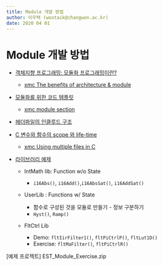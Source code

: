 ```yaml
---
title: Module 개발 방법
author: 이우택 (wootaik@changwon.ac.kr)  
date: 2020 04 01
---
```




# Module 개발 방법



* [객체지향 프로그래밍: 모듈화 프로그래밍이란?](./ModularProgramming.md)

    * [xmc The benefits of architecture & module](https://xmctutorial.readthedocs.io/ko/latest/ProgModuleMultipleFiles/index.html#the-benefits-of-architecture-module)

    

* [모듈화를 위한 코드 템플릿](./ModuleCodeTemplate.md)

    * [xmc module section](https://xmctutorial.readthedocs.io/ko/latest/ProgModuleMultipleFiles/index.html#module-section)

    

* [헤더파일의 인클루드 구조](./Includes.md)



* [C 변수와 함수의 scope 와 life-time](ScopeLifeTime.md)

    * [xmc Using multiple files in C](https://xmctutorial.readthedocs.io/ko/latest/ProgModuleMultipleFiles/index.html#using-multiple-files-in-cc)

    

* [라이브러리 예제](LibExample.md)

    * IntMath lib: Function w/o State

        * `i16Abs()`, `i16Add()`,`i16AbsSat()`,  `i16AddSat()`

    * UserLib : Functions w/ State

        * 함수로 구성된 것을 모듈로 만들기 - 정보 구분하기
        * `Hyst()`, `Ramp()`

    * FltCtrl Lib

        * Demo: `fltIirFilter1()`,  `fltPiCtrlP()`,  `fltLut1D()`
        * Exercise: `fltMaFilter()`,  `fltPiCtrlR()`



[예제 프로젝트] EST_Module_Exercise.zip